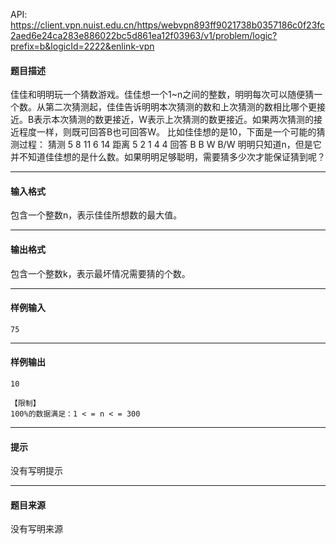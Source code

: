 API: https://client.vpn.nuist.edu.cn/https/webvpn893ff9021738b0357186c0f23fc2aed6e24ca283e886022bc5d861ea12f03963/v1/problem/logic?prefix=b&logicId=2222&enlink-vpn

#### 题目描述

佳佳和明明玩一个猜数游戏。佳佳想一个1~n之间的整数，明明每次可以随便猜一个数。从第二次猜测起，佳佳告诉明明本次猜测的数和上次猜测的数相比哪个更接近。B表示本次猜测的数更接近，W表示上次猜测的数更接近。如果两次猜测的接近程度一样，则既可回答B也可回答W。 比如佳佳想的是10，下面是一个可能的猜测过程： 猜测 5 8 11 6 14 距离 5 2 1 4 4 回答 B B W B/W 明明只知道n，但是它并不知道佳佳想的是什么数。如果明明足够聪明，需要猜多少次才能保证猜到呢？

---

#### 输入格式

包含一个整数n，表示佳佳所想数的最大值。

---

#### 输出格式

包含一个整数k，表示最坏情况需要猜的个数。

---

#### 样例输入
```
75	
```

---

#### 样例输出
```
10

【限制】
100%的数据满足：1 < = n < = 300

```

---

#### 提示

没有写明提示

---

#### 题目来源

没有写明来源